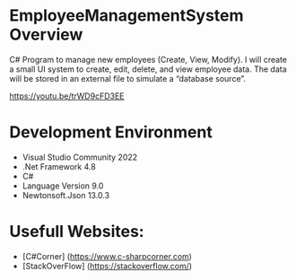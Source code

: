 # EmployeeManagementSystem Overview
C# Program to manage new employees (Create, View, Modify).
I will create a small UI system to create, edit, delete, and view employee data. 
The data will be stored in an external file to simulate a “database source”.

https://youtu.be/trWD9cFD3EE

# Development Environment

* Visual Studio Community 2022
* .Net Framework 4.8
* C# 
* Language Version 9.0
* Newtonsoft.Json 13.0.3

# Usefull Websites:
* [C#Corner] (https://www.c-sharpcorner.com)
* [StackOverFlow] (https://stackoverflow.com/)

